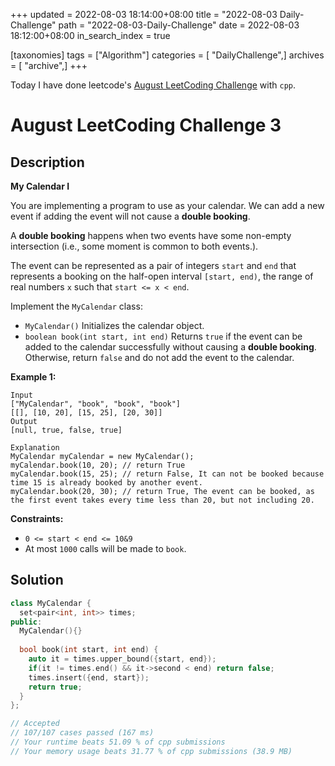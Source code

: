 +++
updated = 2022-08-03 18:14:00+08:00
title = "2022-08-03 Daily-Challenge"
path = "2022-08-03-Daily-Challenge"
date = 2022-08-03 18:12:00+08:00
in_search_index = true

[taxonomies]
tags = ["Algorithm"]
categories = [ "DailyChallenge",]
archives = [ "archive",]
+++

Today I have done leetcode's [August LeetCoding Challenge](https://leetcode.com/problems/my-calendar-i/) with `cpp`.

<!-- more -->

# August LeetCoding Challenge 3

## Description

**My Calendar I**

You are implementing a program to use as your calendar. We can add a new event if adding the event will not cause a **double booking**.

A **double booking** happens when two events have some non-empty intersection (i.e., some moment is common to both events.).

The event can be represented as a pair of integers `start` and `end` that represents a booking on the half-open interval `[start, end)`, the range of real numbers `x` such that `start <= x < end`.

Implement the `MyCalendar` class:

- `MyCalendar()` Initializes the calendar object.
- `boolean book(int start, int end)` Returns `true` if the event can be added to the calendar successfully without causing a **double booking**. Otherwise, return `false` and do not add the event to the calendar.

 

**Example 1:**

```
Input
["MyCalendar", "book", "book", "book"]
[[], [10, 20], [15, 25], [20, 30]]
Output
[null, true, false, true]

Explanation
MyCalendar myCalendar = new MyCalendar();
myCalendar.book(10, 20); // return True
myCalendar.book(15, 25); // return False, It can not be booked because time 15 is already booked by another event.
myCalendar.book(20, 30); // return True, The event can be booked, as the first event takes every time less than 20, but not including 20.
```

 

**Constraints:**

- `0 <= start < end <= 10&9`
- At most `1000` calls will be made to `book`.

## Solution

``` cpp
class MyCalendar {
  set<pair<int, int>> times;
public:
  MyCalendar(){}
  
  bool book(int start, int end) {
    auto it = times.upper_bound({start, end});
    if(it != times.end() && it->second < end) return false;
    times.insert({end, start});
    return true;
  }
};

// Accepted
// 107/107 cases passed (167 ms)
// Your runtime beats 51.09 % of cpp submissions
// Your memory usage beats 31.77 % of cpp submissions (38.9 MB)
```
